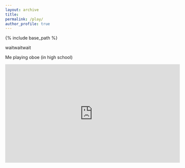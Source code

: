 ```yaml
---
layout: archive
title:
permalink: /play/
author_profile: true
---
```


{% include base_path %}

waitwaitwait

Me playing oboe (in high school)
<iframe width="560" height="315" src="https://www.youtube.com/embed/o2XMmue8JhU" title="YouTube video player" frameborder="0" allow="accelerometer; autoplay; clipboard-write; encrypted-media; gyroscope; picture-in-picture; web-share" allowfullscreen></iframe>

